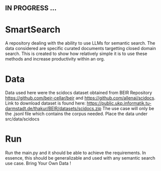 ## IN PROGRESS ... 

# SmartSearch
A repository dealing with the ability to use LLMs for semantic search. The data considered are specific curated documents targetting closed domain search. This is created to show how relatively simple it is to use these methods and increase productivity within an org.

# Data
Data used here were the scidocs dataset obtained from BEIR Repository https://github.com/beir-cellar/beir and https://github.com/allenai/scidocs.
Link to download dataset is found here: https://public.ukp.informatik.tu-darmstadt.de/thakur/BEIR/datasets/scidocs.zip
The use case will only be the .jsonl file which contains the corpus needed.
Place the data under src/data/scidocs

# Run
Run the main.py and it should be able to achieve the requirements.
In essence, this should be generalizable and used with any semantic search use case.
Bring Your Own Data ! 
